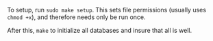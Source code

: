 To setup, run `sudo make setup`. This sets file permissions (usually uses `chmod +x`), and therefore needs only be run once.

After this, `make` to initialize all databases and insure that all is well.
